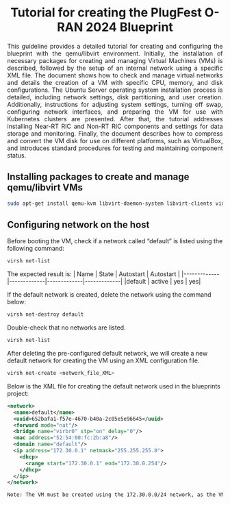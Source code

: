 <h1 align="center">Tutorial for creating the PlugFest O-RAN 2024 Blueprint</h1>

<p align="justify">
This guideline provides a detailed tutorial for creating and configuring the blueprint with the qemu/libvirt environment. Initially, the installation of necessary packages for creating and managing Virtual Machines (VMs) is described, followed by the setup of an internal network using a specific XML file. The document shows how to check and manage virtual networks and details the creation of a VM with specific CPU, memory, and disk configurations. The Ubuntu Server operating system installation process is detailed, including network settings, disk partitioning, and user creation. Additionally, instructions for adjusting system settings, turning off swap, configuring network interfaces, and preparing the VM for use with Kubernetes clusters are presented. After that, the tutorial addresses installing Near-RT RIC and Non-RT RIC components and settings for data storage and monitoring. Finally, the document describes how to compress and convert the VM disk for use on different platforms, such as VirtualBox, and introduces standard procedures for testing and maintaining component status.
</p>


## Installing packages to create and manage qemu/libvirt VMs
```bash
sudo apt-get install qemu-kvm libvirt-daemon-system libvirt-clients virt-manager
```

## Configuring network on the host
Before booting the VM, check if a network called “default” is listed using the following command:
```bash
virsh net-list
```
The expected result is:
| Name | State | Autostart | Autostart |
|-------------|-------------|-------------|-------------|
|default | active | yes | yes|

If the default network is created, delete the network using the command below:
```bash
virsh net-destroy default
```
Double-check that no networks are listed.
```bash
virsh net-list
```
After deleting the pre-configured default network, we will create a new default network for creating the VM using an XML configuration file.
```bash
virsh net-create <network_file_XML>
```
Below is the XML file for creating the default network used in the blueprints project:
```xml
<network>
  <name>default</name>
  <uuid>652bafa1-f57e-4670-b40a-2c05e5e96645</uuid>
  <forward mode="nat"/>
  <bridge name="virbr0" stp="on" delay="0"/>
  <mac address="52:54:00:fc:2b:a8"/>
  <domain name="default"/>
  <ip address="172.30.0.1" netmask="255.255.255.0">
    <dhcp>
      <range start="172.30.0.1" end="172.30.0.254"/>
    </dhcp>
  </ip>
</network>
```
```diff
Note: The VM must be created using the 172.30.0.0/24 network, as the VM has a fixed IP that must be used to configure the Kubernetes cluster (172.30.0.174). This configuration allows the final VM to have a fixed internal network for use by the Kubernetes cluster and a dynamic external network for user access with any IP range.
```


